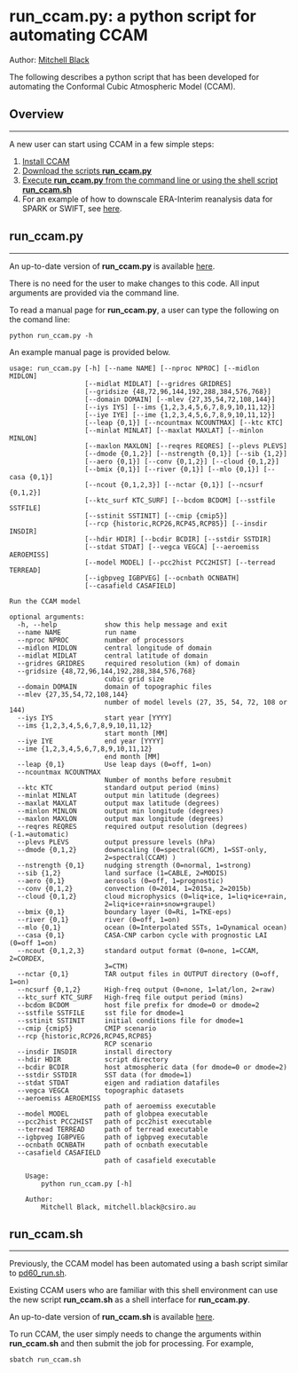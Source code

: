 # **run_ccam.py**: a python script for automating CCAM

Author: [Mitchell Black](mailto:mitchell.black@csiro.au)

The following describes a python script that has been developed for automating the Conformal Cubic Atmospheric Model (CCAM).


## Overview
------

A new user can start using CCAM in a few simple steps:

1. [Install CCAM](https://github.com/MitchellBlack/postdoc/blob/master/ccam_install.md)
2. [Download the scripts **run_ccam.py**](https://github.com/MitchellBlack/postdoc/blob/master/run_ccam.py)
3. [Execute **run_ccam.py** from the command line or using the shell script **run_ccam.sh**](https://github.com/MitchellBlack/postdoc/blob/master/run_ccam.sh)
4. For an example of how to downscale ERA-Interim reanalysis data for SPARK or SWIFT, see [here](https://github.com/MitchellBlack/postdoc/blob/master/downscaling_example.md).

## run_ccam.py
------

An up-to-date version of **run_ccam.py** is available [here](https://github.com/MitchellBlack/postdoc/blob/master/run_ccam.py).

There is no need for the user to make changes to this code. All input arguments are provided via the command line.

To read a manual page for **run_ccam.py**, a user can type the following on the comand line:

`python run_ccam.py -h`

An example manual page is provided below.

```
usage: run_ccam.py [-h] [--name NAME] [--nproc NPROC] [--midlon MIDLON]
                   [--midlat MIDLAT] [--gridres GRIDRES]
                   [--gridsize {48,72,96,144,192,288,384,576,768}]
                   [--domain DOMAIN] [--mlev {27,35,54,72,108,144}]
                   [--iys IYS] [--ims {1,2,3,4,5,6,7,8,9,10,11,12}]
                   [--iye IYE] [--ime {1,2,3,4,5,6,7,8,9,10,11,12}]
                   [--leap {0,1}] [--ncountmax NCOUNTMAX] [--ktc KTC]
                   [--minlat MINLAT] [--maxlat MAXLAT] [--minlon MINLON]
                   [--maxlon MAXLON] [--reqres REQRES] [--plevs PLEVS]
                   [--dmode {0,1,2}] [--nstrength {0,1}] [--sib {1,2}]
                   [--aero {0,1}] [--conv {0,1,2}] [--cloud {0,1,2}]
                   [--bmix {0,1}] [--river {0,1}] [--mlo {0,1}] [--casa {0,1}]
                   [--ncout {0,1,2,3}] [--nctar {0,1}] [--ncsurf {0,1,2}]
                   [--ktc_surf KTC_SURF] [--bcdom BCDOM] [--sstfile SSTFILE]
                   [--sstinit SSTINIT] [--cmip {cmip5}]
                   [--rcp {historic,RCP26,RCP45,RCP85}] [--insdir INSDIR]
                   [--hdir HDIR] [--bcdir BCDIR] [--sstdir SSTDIR]
                   [--stdat STDAT] [--vegca VEGCA] [--aeroemiss AEROEMISS]
                   [--model MODEL] [--pcc2hist PCC2HIST] [--terread TERREAD]
                   [--igbpveg IGBPVEG] [--ocnbath OCNBATH]
                   [--casafield CASAFIELD]

Run the CCAM model

optional arguments:
  -h, --help            show this help message and exit
  --name NAME           run name
  --nproc NPROC         number of processors
  --midlon MIDLON       central longitude of domain
  --midlat MIDLAT       central latitude of domain
  --gridres GRIDRES     required resolution (km) of domain
  --gridsize {48,72,96,144,192,288,384,576,768}
                        cubic grid size
  --domain DOMAIN       domain of topographic files
  --mlev {27,35,54,72,108,144}
                        number of model levels (27, 35, 54, 72, 108 or 144)
  --iys IYS             start year [YYYY]
  --ims {1,2,3,4,5,6,7,8,9,10,11,12}
                        start month [MM]
  --iye IYE             end year [YYYY]
  --ime {1,2,3,4,5,6,7,8,9,10,11,12}
                        end month [MM]
  --leap {0,1}          Use leap days (0=off, 1=on)
  --ncountmax NCOUNTMAX
                        Number of months before resubmit
  --ktc KTC             standard output period (mins)
  --minlat MINLAT       output min latitude (degrees)
  --maxlat MAXLAT       output max latitude (degrees)
  --minlon MINLON       output min longitude (degrees)
  --maxlon MAXLON       output max longitude (degrees)
  --reqres REQRES       required output resolution (degrees) (-1.=automatic)
  --plevs PLEVS         output pressure levels (hPa)
  --dmode {0,1,2}       downscaling (0=spectral(GCM), 1=SST-only,
                        2=spectral(CCAM) )
  --nstrength {0,1}     nudging strength (0=normal, 1=strong)
  --sib {1,2}           land surface (1=CABLE, 2=MODIS)
  --aero {0,1}          aerosols (0=off, 1=prognostic)
  --conv {0,1,2}        convection (0=2014, 1=2015a, 2=2015b)
  --cloud {0,1,2}       cloud microphysics (0=liq+ice, 1=liq+ice+rain,
                        2=liq+ice+rain+snow+graupel)
  --bmix {0,1}          boundary layer (0=Ri, 1=TKE-eps)
  --river {0,1}         river (0=off, 1=on)
  --mlo {0,1}           ocean (0=Interpolated SSTs, 1=Dynamical ocean)
  --casa {0,1}          CASA-CNP carbon cycle with prognostic LAI (0=off 1=on)
  --ncout {0,1,2,3}     standard output format (0=none, 1=CCAM, 2=CORDEX,
                        3=CTM)
  --nctar {0,1}         TAR output files in OUTPUT directory (0=off, 1=on)
  --ncsurf {0,1,2}      High-freq output (0=none, 1=lat/lon, 2=raw)
  --ktc_surf KTC_SURF   High-freq file output period (mins)
  --bcdom BCDOM         host file prefix for dmode=0 or dmode=2
  --sstfile SSTFILE     sst file for dmode=1
  --sstinit SSTINIT     initial conditions file for dmode=1
  --cmip {cmip5}        CMIP scenario
  --rcp {historic,RCP26,RCP45,RCP85}
                        RCP scenario
  --insdir INSDIR       install directory
  --hdir HDIR           script directory
  --bcdir BCDIR         host atmospheric data (for dmode=0 or dmode=2)
  --sstdir SSTDIR       SST data (for dmode=1)
  --stdat STDAT         eigen and radiation datafiles
  --vegca VEGCA         topographic datasets
  --aeroemiss AEROEMISS
                        path of aeroemiss executable
  --model MODEL         path of globpea executable
  --pcc2hist PCC2HIST   path of pcc2hist executable
  --terread TERREAD     path of terread executable
  --igbpveg IGBPVEG     path of igbpveg executable
  --ocnbath OCNBATH     path of ocnbath executable
  --casafield CASAFIELD
                        path of casafield executable

    Usage:
        python run_ccam.py [-h]

    Author:
        Mitchell Black, mitchell.black@csiro.au
```


## run_ccam.sh
------

Previously, the CCAM model has been automated using a bash script similar to [pd60_run.sh](http://www.hpc.csiro.au/users/244528/ccaminstall/scripts/clim/pd60_run.sh).

Existing CCAM users who are familiar with this shell environment can use the new script **run_ccam.sh** as a shell interface for **run_ccam.py**.

An up-to-date version of **run_ccam.sh** is available [here](https://github.com/MitchellBlack/postdoc/blob/master/run_ccam.sh).

To run CCAM, the user simply needs to change the arguments within **run_ccam.sh** and then submit the job for processing. For example,

`sbatch run_ccam.sh`


